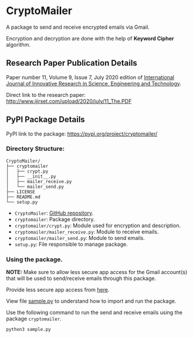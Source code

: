 # CryptoMailer

A package to send and receive encrypted emails via Gmail.

Encryption and decryption are done with the help of **Keyword Cipher** algorithm.

## Research Paper Publication Details

Paper number 11, Volume 9, Issue 7, July 2020 edition of [International Journal of Innovative Research in Science, Engineering and Technology](http://www.ijirset.com/volume-9-issue-7.html).

Direct link to the research paper: http://www.ijirset.com/upload/2020/july/11_The.PDF

## PyPI Package Details

PyPI link to the package: https://pypi.org/project/cryptomailer/

### Directory Structure:

```
CryptoMailer/
├── cryptomailer
│   ├── crypt.py
│   ├── __init__.py
│   ├── mailer_receive.py
│   └── mailer_send.py
├── LICENSE
├── README.md
└── setup.py
```

-   `CryptoMailer`: [GitHub repository](https://github.com/AdityaSingh17/CryptoMailer).
-   `cryptomailer`: Package directory.
-   `cryptomailer/crypt.py`: Module used for encryption and description.
-   `cryptomailer/mailer_receive.py`: Module to receive emails.
-   `cryptomailer/mailer_send.py`: Module to send emails.
-   `setup.py`: File responsible to manage package.

### Using the package.

**NOTE:** Make sure to allow less secure app access for the Gmail account(s) that will be used to send/receive emails through this package.

Provide less secure app access from [here](https://myaccount.google.com/lesssecureapps).

View file [sample.py](https://github.com/AdityaSingh17/CryptoMailer/blob/master/sample.py) to understand how to import and run the package.

Use the following command to run the send and receive emails using the package `cryptomailer`.

```
python3 sample.py
```
